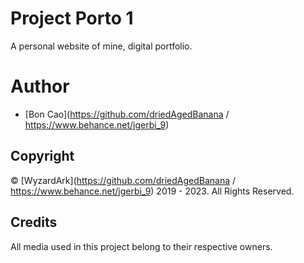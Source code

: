 # Project Porto 1
A personal website of mine, digital portfolio.


# Author
- [Bon Cao](https://github.com/driedAgedBanana / https://www.behance.net/jgerbi_9)


## Copyright
© [WyzardArk](https://github.com/driedAgedBanana / https://www.behance.net/jgerbi_9) 2019 - 2023. All Rights Reserved.


## Credits
All media used in this project belong to their respective owners.

